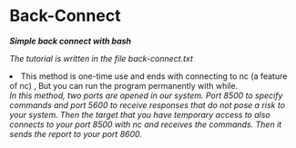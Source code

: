 # Back-Connect
***Simple back connect with bash***

*The tutorial is written in the file back-connect.txt*

<li>This method is one-time use and ends with connecting to nc (a feature of nc) , But you can run the program permanently with while.</li>

<address>In this method, two ports are opened in our system. Port 8500 to specify commands and port 5600 to receive responses that do not pose a risk to your system. Then the target that you have temporary access to also connects to your port 8500 with nc and receives the commands. Then it sends the report to your port 8600.</address>
